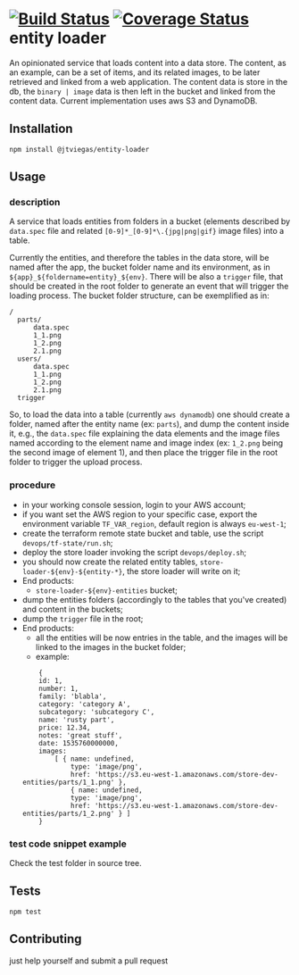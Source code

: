 [![Build Status](https://travis-ci.org/jtviegas/entity-loader.svg?branch=master)](https://travis-ci.org/jtviegas/entity-loader)
[![Coverage Status](https://coveralls.io/repos/github/jtviegas/entity-loader/badge.svg?branch=master)](https://coveralls.io/github/jtviegas/entity-loader?branch=master)
entity loader
=========

An opinionated service that loads content into a data store.
The content, as an example, can be a set of items, and its related images, 
to be later retrieved and linked from a web application. 
The content data is store in the db, the `binary | image` data is then left in the bucket and linked from the content data.
Current implementation uses aws S3 and DynamoDB.

## Installation

  `npm install @jtviegas/entity-loader`

## Usage

### description

A service that loads entities from folders in a bucket (elements described by `data.spec` file and related 
```[0-9]*_[0-9]*\.{jpg|png|gif}``` image files) into a table.

Currently the entities, and therefore the tables in the data store, will be named after the app, the bucket folder name and its environment,
 as in ```${app}_${foldername=entity}_${env}```.
There will be also a ```trigger``` file, that should be created in the root folder to generate an event
that will trigger the loading process.
The bucket folder structure, can be exemplified as in:

    /
      parts/
          data.spec
          1_1.png
          1_2.png
          2.1.png 
      users/  
          data.spec
          1_1.png
          1_2.png
          2.1.png
      trigger
          
So, to load the data into a table (currently `aws dynamodb`) one should create a folder, named after the entity name (ex: `parts`), and dump the content inside it, e.g., the `data.spec` file explaining the data elements and the image files named according to the element name and image index (ex: `1_2.png` being the second image of element 1),
and then place the trigger file in the root folder to trigger the upload process.

### procedure
  - in your working console session, login to your AWS account;
  - if you want set the AWS region to your specific case, export the environment variable `TF_VAR_region`, default region is always `eu-west-1`;
  - create the terraform remote state bucket and table, use the script `devops/tf-state/run.sh`;
  - deploy the store loader invoking the script `devops/deploy.sh`;
  - you should now create the related entity tables, `store-loader-${env}-${entity-*}`, the store loader will write on it;
  - End products:
    - `store-loader-${env}-entities` bucket;
  - dump the entities folders (accordingly to the tables that you've created) and content in the buckets;
  - dump the `trigger` file in the root;
  - End products:
    - all the entities will be now entries in the table, and the images will be linked to the images in the bucket folder;
    - example:
    ```
        { 
        id: 1,
        number: 1,
        family: 'blabla',
        category: 'category A',
        subcategory: 'subcategory C',
        name: 'rusty part',
        price: 12.34,
        notes: 'great stuff',
        date: 1535760000000,
        images:
            [ { name: undefined,
                type: 'image/png',
                href: 'https://s3.eu-west-1.amazonaws.com/store-dev-entities/parts/1_1.png' },
                { name: undefined,
                type: 'image/png',
                href: 'https://s3.eu-west-1.amazonaws.com/store-dev-entities/parts/1_2.png' } ] 
        }
    ```
    

### test code snippet example
    
  Check the test folder in source tree.
  
## Tests

    npm test

## Contributing

just help yourself and submit a pull request
